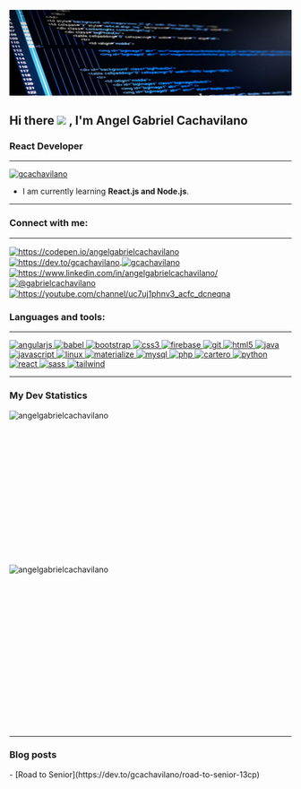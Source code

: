 <!-- markdownlint-disable MD033 -->
<!-- markdownlint-disable MD041 -->
<!-- desactivacion del lintMD con las lineas superiores -->
<!-- banner -->
![Banner](https://github.com/angelgabrielcachavilano/angelgabrielcachavilano/blob/master/banner-gabriel-cachavilano.jpg)

<!-- retro visitor counter -->
<!--
    <p align="center">
    <img src="https://profile-counter.glitch.me/angelgabrielcachavilano/count.svg" />
    </p>
-->
<!-- welcome message -->
<h2>Hi there <img src="https://media.giphy.com/media/hvRJCLFzcasrR4ia7z/giphy.gif" width="25px"> , I'm Angel Gabriel Cachavilano</h2>

<h3 align="left">React Developer</h3>

---
<p align="left"> <a href="https://twitter.com/gcachavilano" target="_blank"> <img src="https://img.shields.io/twitter/follow/gcachavilano?logo=twitter&style=for-the-badge" alt="gcachavilano" /> </a> </p>

- I am currently learning **React.js and Node.js**.

---
<h3 align="left"> Connect with me: </h3>

---
<p align="left">
    <a
        href="https://codepen.io/https://codepen.io/angelgabrielcachavilano"
        target="_blank">
        <img align ="center"
            src="https://cdn.jsdelivr.net/npm/simple-icons@3.0.1/icons/codepen.svg" alt="https://codepen.io/angelgabrielcachavilano" height="30" width="40"/>
    </a>
    <a
        href="https://dev.to/https://dev.to/gcachavilano"
        target="_blank">
        <img align="center"
            src="https://cdn.jsdelivr.net/npm/simple-icons@3.0.1/icons/dev-dot-to.svg"
            alt="https://dev.to/gcachavilano" height="30" width="40"/>
    </a>
    <a
        href="https://twitter.com/gcachavilano"
        target="_blank">
        <img align="center"
            src="https://cdn.jsdelivr.net/npm/simple-icons@3.0.1/icons/twitter.svg" alt="gcachavilano" height="30" width="40"/>
    </a>
    <a
        href="https://linkedin.com/in/https://www.linkedin.com/in/angelgabrielcachavilano/" target="_blank">
        <img align="center"
        src="https://cdn.jsdelivr.net/npm/simple-icons@3.0.1/icons/linkedin.svg"
        alt="https://www.linkedin.com/in/angelgabrielcachavilano/" height="30" width="40"/>
    </a>
    <a
        href="https://medium.com/@gabrielcachavilano"
        target="_blank">
        <img align="center"
            src="https://cdn.jsdelivr.net/npm/simple-icons@3.0.1/icons/medium.svg" alt="@gabrielcachavilano" height="30" width="40"/>
    </a>
    <a
        href="https://www.youtube.com/c/https://youtube.com/channel/uc7uj1phnv3_acfc_dcneqna"
        target="_blank">
        <img align="center"
            src="https://cdn.jsdelivr.net/npm/simple-icons@3.0.1/icons/youtube.svg"
            alt="https://youtube.com/channel/uc7uj1phnv3_acfc_dcneqna"
            height="30" width="40"/>
    </a>
</p>

<h3 align="left">Languages ​​and tools:</h3>

---
<p align="left">
<!--    
    <a
        href="https://developer.android.com"
        target="_blank">
        <img
            src="https://devicons.github.io/devicon/devicon.git/icons/android/android-original-wordmark.svg"
            alt="android" width="40" height="40"/>
    </a>
-->
    <a
        href="https://angular.io" target="_blank">
        <img
            src="https://devicons.github.io/devicon/devicon.git/icons/angularjs/angularjs-original.svg"
            alt="angularjs" width="40" height="40"/>
    </a>
<!--    
    <a
        href="https://azure.microsoft.com/en-in/" target="_blank">
        <img
            src="https://www.vectorlogo.zone/logos/microsoft_azure/microsoft_azure-icon.svg"
            alt="azure" width="40" height="40"/>
    </a>
-->
    <a
        href="https://babeljs.io/"
        target="_blank">
        <img
            src="https://www.vectorlogo.zone/logos/babeljs/babeljs-icon.svg"
            alt="babel" width="40" height="40"/>
    </a>
<!--
    <a
        href="https://www.gnu.org/software/bash/"
        target="_blank">
        <img
            src="https://www.vectorlogo.zone/logos/gnu_bash/gnu_bash-icon.svg"
            alt="bash" width="40" height="40"/>
    </a>
-->
    <a
        href="https://getbootstrap.com"
        target="_blank">
        <img
            src="https://devicons.github.io/devicon/devicon.git/icons/bootstrap/bootstrap-plain.svg" alt="bootstrap" width="40" height="40"/>
    </a>
<!--
    <a
        href="https://codeigniter.com" target="_blank">
        <img
            src="https://cdn.worldvectorlogo.com/logos/codeigniter.svg"
            alt="codeigniter" width="40" height="40"/>
    </a>
-->
    <a
        href="https://www.w3schools.com/css/"
        target="_blank">
        <img
            src="https://devicons.github.io/devicon/devicon.git/icons/css3/css3-original-wordmark.svg" alt="css3" width="40" height="40"/>
    </a>
<!--
    <a
        href="https://www.djangoproject.com/"
        target="_blank">
        <img
            src="https://devicons.github.io/devicon/devicon.git/icons/django/django-original.svg"
            alt="django" width="40" height="40"/>
    </a>
    <a
        href="https://www.docker.com/"
        target="_blank">
        <img
            src="https://devicons.github.io/devicon/devicon.git/icons/docker/docker-original-wordmark.svg" alt="docker" width="40" height="40"/>
    </a>
    <a
        href="https://www.electronjs.org"
        target="_blank">
        <img
            src="https://devicons.github.io/devicon/devicon.git/icons/electron/electron-original.svg"
            alt="electron" width="40" height="40"/>
    </a>
    <a
        href="https://expressjs.com"
        target="_blank">
        <img
            src="https://devicons.github.io/devicon/devicon.git/icons/express/express-original-wordmark.svg" alt="express" width="40" height="40"/>
    </a>
    <a
        href="https://www.figma.com/"
        target="_blank">
        <img
            src="https://www.vectorlogo.zone/logos/figma/figma-icon.svg"
            alt="figma" width="40" height="40"/>
    </a>
-->
    <a
        href="https://firebase.google.com/"
        target="_blank">
        <img
            src="https://www.vectorlogo.zone/logos/firebase/firebase-icon.svg"
            alt="firebase" width="40" altura="40"/>
    </a>
<!--
    <a
        href="https://flutter.dev"
        target="_blank">
        <img
            src="https://www.vectorlogo.zone/logos/flutterio/flutterio-icon.svg"
            alt="flutter" width="40" height="40"/>
    </a>
    <a
        href="https://www.gatsbyjs.com/"
        target="_blank">
        <img
            src="https://www.vectorlogo.zone/logos/gatsbyjs/gatsbyjs-icon.svg"
            alt="gatsby" width="40" height="40"/>
    </a>
-->
    <a
        href="https://git-scm.com/"
        target="_blank">
        <img
            src="https://www.vectorlogo.zone/logos/git-scm/git-scm-icon.svg"
            alt="git"  width="40" height="40"/>
    </a>
<!--
    <a
        href="https://golang.org"
        target="_blank">
        <img
            src="https://devicons.github.io/devicon/devicon.git/icons/go/go-original.svg"
            alt="go" width="40" height="40"/>
    </a>
    <a
        href="https://graphql.org"
        target="_blank">
        <img
            src="https://www.vectorlogo.zone/logos/graphql/graphql-icon.svg"
            alt="graphql" width="40" height="40"/>
    </a>
    <a
        href="https://heroku.com"
        target="_ blank">
        <img
            src="https://www.vectorlogo.zone/logos/heroku/heroku-icon.svg"
            alt="heroku" width="40" height="40"/>
    </a>
-->
    <a
        href="https://www.w3.org/html/"
        target="_blank">
        <img
            src="https://devicons.github.io/devicon/devicon.git/icons/html5/html5-original-wordmark.svg"
            alt="html5" width="40" height="40"/>
    </a>
<!--
    <a
        href="https://ionicframework.com"
        target="_blank">
        <img
            src="https://upload.wikimedia.org/wikipedia/commons/d/d1/Ionic_Logo.svg"
            alt="ionic" width="40" height="40"/>
    </a>
-->
    <a
        href="https://www.java.com"
        target="_blank">
        <img
            src="https://devicons.github.io/devicon/devicon.git/icons/java/java-original-wordmark.svg"
            alt="java" width="40" height="40"/>
    </a>
    <a
        href="https://developer.mozilla.org/en-US/docs/Web/JavaScript"
        target="_blank">
        <img
            src="https://devicons.github.io/devicon/devicon.git/icons/javascript/javascript-original.svg"
            alt="javascript" width="40" height="40"/>
    </a>
<!--
    <a
        href="https://www.jenkins.io"
        target="_blank">
        <img
            src="https://www.vectorlogo.zone/logos/jenkins/jenkins-icon.svg"
            alt="jenkins" width="40" height="40"/>
    </a>
    <a
        href="https://jestjs.io"
        target="_blank">
        <img
            src="https://www.vectorlogo.zone/logos/jestjsio/jestjsio-icon.svg"
            alt="jest" width="40" height="40"/>
    </a>
    <a
        href="https://karma-runner.github.io/latest/index.html"
        target="_blank">
        <img
            src="https://raw.githubusercontent.com/detain/svg-logos/780f25886640cef088af994181646db2f6b1a3f8/svg/karma.svg"
            alt="karma" width="40" height="40"/>
    </a>
    <a
        href="https://laravel.com/"
        target="_blank">
        <img
            src="https://devicons.github.io/devicon/devicon.git/icons/laravel/laravel-plain-wordmark.svg"
            alt="laravel" width="40" height="40"/>
    </a>
-->
    <a
        href="https://www.linux.org/"
        target="_blank">
        <img
            src="https://devicons.github.io/devicon/devicon.git/icons/linux/linux-original.svg"
            alt="linux" width="40" height="40"/>
    </a>
<!--
    <a
        href="https://mariadb.org/"
        target="_blank">
        <img
            src="https://www.vectorlogo.zone/logos/mariadb/mariadb-icon.svg"
            alt="mariadb" width="40" height="40"/>
    </a>
-->
    <a
        href="https://materializecss.com/"
        target="_blank">
        <img
            src="https://raw.githubusercontent.com/prplx/svg-logos/5585531d45d294869c4eaab4d7cf2e9c167710a9/svg/materialize.svg"
            alt="materialize" width="40" height="40"/>
    </a>
    <a
        href="https://www.mysql.com/"
        target="_blank">
        <img
            src="https://devicons.github.io/devicon/devicon.git/icons/mysql/mysql-original-wordmark.svg"
            alt="mysql" width="40" height="40"/>
    </a>
<!--
    <a
        href="https://nextjs.org/"
        target="_ blank">
        <img
            src="https://cdn.worldvectorlogo.com/logos/nextjs-3.svg"
            alt="nextjs" width="40" height="40"/>
    </a>
    <a
        href="https://www.nginx.com"
        target="_blank">
        <img
            src="https://devicons.github.io/devicon/devicon.git/icons/nginx/nginx-original.svg"
            alt="nginx" width="40" height="40"/>
    </a>
    <a
        href="https://nodejs.org"
        target="_blank">
        <img
            src="https://devicons.github.io/devicon/devicon.git/icons/nodejs/nodejs-original-wordmark.svg"
            alt="nodejs" width="40" height="40"/>
    </a>
    <a
        href="https://nuxtjs.org/"
        target="_blank">
        <img
            src="https://www.vectorlogo.zone/logos/nuxtjs/nuxtjs-icon.svg"
            alt="nuxtjs" width="40" height="40"/>
    </a>
-->
    <a
        href="https://www.php.net"
        target="_blank">
        <img
            src="https://devicons.github.io/devicon/devicon.git/icons/php/php-original.svg"
            alt="php" width="40" height="40"/>
    </a>
<!--
    <a
        href="https://www.postgresql.org"
        target="_blank">
        <img
            src="https://devicons.github.io/devicon/devicon.git/icons/postgresql/postgresql-original-wordmark.svg"
            alt="postgresql" width="40" height="40"/>
    </a>
-->
    <a
        href="https://postman.com"
        target="_blank">
        <img
            src="https://www.vectorlogo.zone/logos/getpostman/getpostman-icon.svg"
            alt="cartero" width="40" height="40"/>
    </a>
    <a
        href="https://www.python.org" target="_blank">
        <img
            src="https://devicons.github.io/devicon/devicon.git/icons/python/python-original.svg"
            alt="python" width="40" height="40"/>
    </a>
    <a
        href="https://reactjs.org/"
        target="_blank">
        <img
            src="https://devicons.github.io/devicon/devicon.git/icons/react/react-original-wordmark.svg"
            alt="react" width="40" height="40"/>
    </a>
<!--
    <a
        href="https://reactnative.dev/"
        target="_en blanco">
        <img
            src="https://reactnative.dev/img/header_logo.svg"
            alt="reactnative" width="40" height="40"/>
    </a>
    <a
        href="https://redis.io" target="_blank">
        <img
            src="https://devicons.github.io/devicon/devicon.git/icons/redis/redis-original-wordmark.svg"
            alt="redis" width="40" height="40"/>
    </a>
    <a
        href="https://redux.js.org"
        target="_blank">
        <img
            src="https://devicons.github.io/devicon/devicon.git/icons/redux/redux-original.svg"
            alt="redux" width="40" height="40"/>
    </a>
-->
    <a
        href="https://sass-lang.com"
        target="_blank">
        <img
            src="https://devicons.github.io/devicon/devicon.git/icons/sass/sass-original.svg"
            alt="sass" width="40" height="40"/>
    </a>
<!--
    <a
        href="https://spring.io/"
        target="_blank">
        <img
            src="https://www.vectorlogo.zone/logos/springio/springio-icon.svg"
            alt="primavera" width="40" height="40"/>
    </a>
    <a
        href="https://www.sqlite.org/"
        target="_blank">
        <img
            src="https://www.vectorlogo.zone/logos/sqlite/sqlite-icon.svg"
            alt="sqlite" width="40" height="40"/>
    </a>
    <a
        href="https://developer.apple.com/swift/"
        target="_blank">
        <img
            src="https://devicons.github.io/devicon/devicon.git/icons/swift/swift-original-wordmark.svg"
            alt="swift" width="40" height="40"/>
    </a>
-->
    <a
        href="https://tailwindcss.com/"
        target="_blank">
        <img
            src="https://www.vectorlogo.zone/logos/tailwindcss/tailwindcss-icon.svg"
            alt="tailwind" width="40" height="40"/>
    </a>
<!--
    <a
        href="https://www.tensorflow.org"
        target="_blank">
        <img
            src="https://www.vectorlogo.zone/logos/tensorflow/tensorflow-icon.svg"
            alt="tensorflow" width="40" height="40"/>
    </a>
    <a
        href="https://www.typescriptlang.org/"
        target="_blank">
        <img
            src="https://devicons.github.io/devicon/devicon.git/icons/typescript/typescript-original.svg"
            alt="typescript" width="40" height="40"/>
    </a>
    <a
        href="https://vuejs.org/"
        target="_blank">
        <img
            src="https://devicons.github.io/devicon/devicon.git/icons/vuejs/vuejs-original-wordmark.svg"
            alt="vuejs" width="40" height="40"/>
    </a>
    <a
        href="https://vuepress.vuejs.org/"
        target="_blank">
        <img
            src="https://raw.githubusercontent.com/AliasIO/wappalyzer/master/src/drivers/webextension/images/icons/VuePress.svg"
            alt="vuepress" width="40" height="40"/>
    </a>
    <a
        href="https://vuetifyjs.com/en/"
        target="_ blank">
        <img
            src="https://bestofjs.org/logos/vuetify.svg"
            alt="vuetify" width="40" height="40"/>
    </a>
    <a
        href="https://webpack.js.org"
        target="_blank">
        <img
            src="https://devicons.github.io/devicon/devicon.git/icons/webpack/webpack-original.svg"
            alt="webpack" width="40" height="40"/>
    </a>
-->
</p>

---
<!-- GitHub stats -->
<h3 align="left">My Dev Statistics</h3>
<p>
    <img align="left" width="100%" height="275px"
    src="https://github-readme-stats.vercel.app/api/top-langs?username=angelgabrielcachavilano&show_icons=true&locale=en&layout=compact"
    alt="angelgabrielcachavilano"/>
</p>

<p>
    <img align="right" width="100%" height="275px"
    src="https://github-readme-stats.vercel.app/api?username=angelgabrielcachavilano&show_icons=true&locale=en"
    alt="angelgabrielcachavilano"/> &nbsp
</p>

---
<h3 align="left">Blog posts</h3>
<!-- BLOG-POST-LIST:START -->
- [Road to Senior](https://dev.to/gcachavilano/road-to-senior-13cp)
<!-- BLOG-POST-LIST:END -->
